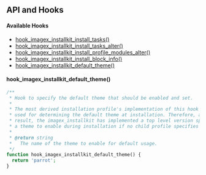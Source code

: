 ## API and Hooks

#### Available Hooks

* [hook_imagex_installkit_install_tasks()]()
* [hook_imagex_installkit_install_tasks_alter()]()
* [hook_imagex_installkit_install_profile_modules_alter()]()
* [hook_imagex_installkit_install_block_info()]()
* [hook_imagex_installkit_default_theme()](#hook_imagex_installkit_default_theme())

#### hook_imagex_installkit_default_theme()

```php
/**
 * Hook to specify the default theme that should be enabled and set.
 *
 * The most derived installation profile's implementation of this hook will be
 * used for determining the default theme at installation. Therefore, as a
 * result, the imagex_installkit has implemented a top level version specifying
 * a theme to enable during installation if no child profile specifies one.
 * 
 * @return string
 *   The name of the theme to enable for default usage.
 */
function hook_imagex_installkit_default_theme() {
  return 'parrot';
}
```
